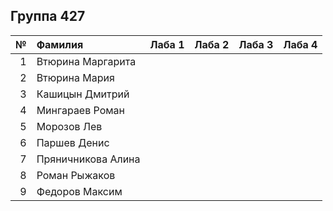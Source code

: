 ## Группа 427

<div id="header" align="center">
  <div id="main">
  </div>
  
| **№**	| **Фамилия**  	| **Лаба 1** 	| **Лаба 2** 	| **Лаба 3** 	| **Лаба 4** 	|
|------:	|:--------------|:----------:	|:----------:	|:----------:	|:----------:	|
|     1 	|Втюрина Маргарита|           	|           	|            	|            	|  
|    2 	|Втюрина Мария|           	|            	|            	|            	|
|    3 	|Кашицын Дмитрий|           	|            	|            	|            	|
|    4 	|Мингараев Роман|           	|            	|            	|            	|
|    5 	|Морозов Лев|           	|            	|            	|            	|
|    6 	|Паршев Денис |           	|            	|            	|            	|
|   7 	| Пряничникова Алина|           	|            	|            	|            	|
|   8	| Роман Рыжаков |           	|            	|            	|            	|
|   9	| Федоров Максим |           	|            	|            	|            	|
</div>
